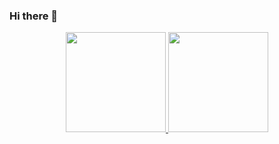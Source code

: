 ### Hi there 👋

<div align="center">
  <a href="https://github.com/luizacampello">
  <img height="160em" src="https://github-readme-stats.vercel.app/api?username=luizacampello&hide=issues&show_icons=true&theme=nord&include_all_commits=true&count_private=true"/>
  <img height="160em" src="https://github-readme-stats.vercel.app/api/top-langs/?username=luizacampello&layout=compact&langs_count=7&theme=nord"/>
</div>
